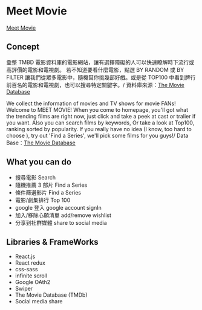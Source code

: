 # Meet Movie

[Meet Movie](https://asian-films.vercel.app/)

## Concept

彙整 TMBD 電影資料庫的電影網站，讓有選擇障礙的人可以快速瞭解時下流行或高評價的電影和電視劇。
若不知道要看什麼電影，點選 BY RANDOM 或 BY FILTER 讓我們從眾多電影中，隨機幫你挑幾部好戲。或是從 TOP100 中看到牌行前百名的電影和電視劇，也可以搜尋特定關鍵字。/
資料庫來源：[The Movie Database](https://www.themoviedb.org/)

We collect the information of movies and TV shows for movie FANs! Welcome to MEET MOVIE!
When you come to homepage, you'll got what the trending films are right now, just click and take a peek at cast or tralier if you want. Also you can search films by keywords, Or take a look at Top100, ranking sorted by popularity. If you really have no idea (I know, too hard to choose ), try out 'Find a Series', we'll pick some films for you guys!/
Data Base：[The Movie Database](https://www.themoviedb.org/)

## What you can do

- 搜尋電影 Search
- 隨機推薦 3 部片 Find a Series
- 條件篩選影片 Find a Series
- 電影/劇集排行 Top 100
- google 登入 google account signIn
- 加入/移除心願清單 add/remove wishlist
- 分享到社群媒體 share to social media

## Libraries & FrameWorks

- React.js
- React redux
- css-sass
- infinite scroll
- Google OAth2
- Swiper
- The Movie Database (TMDb)
- Social media share
